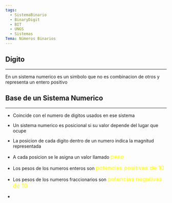 ```yaml
---
tags:
  - SistemaBinario
  - BinaryDigit
  - BIT
  - UNGS
  - Sistemas
Tema: Números Binarios
---
```

## Dígito
---
En un sistema numerico es un simbolo que no es combinacion de otros y representa un entero positivo

## Base de un Sistema Numerico
---
- Coincide con el numero de digitos usados en ese sistema

- Un sistema numerico es posicional si su valor depende del lugar que ocupe

- La posicion de cada digito dentro de un numero indica la magnitud representada
- A cada posicion se le asigna un valor llamado <font color="yellow" size=4>peso</font>
- Los pesos de los numeros enteros son <font color="yellow" size=4>potencias positivas de 10</font>
- Los pesos de los numeros fraccionarios son <font color="yellow" size=4>potencias negativas de 10</font>
- 